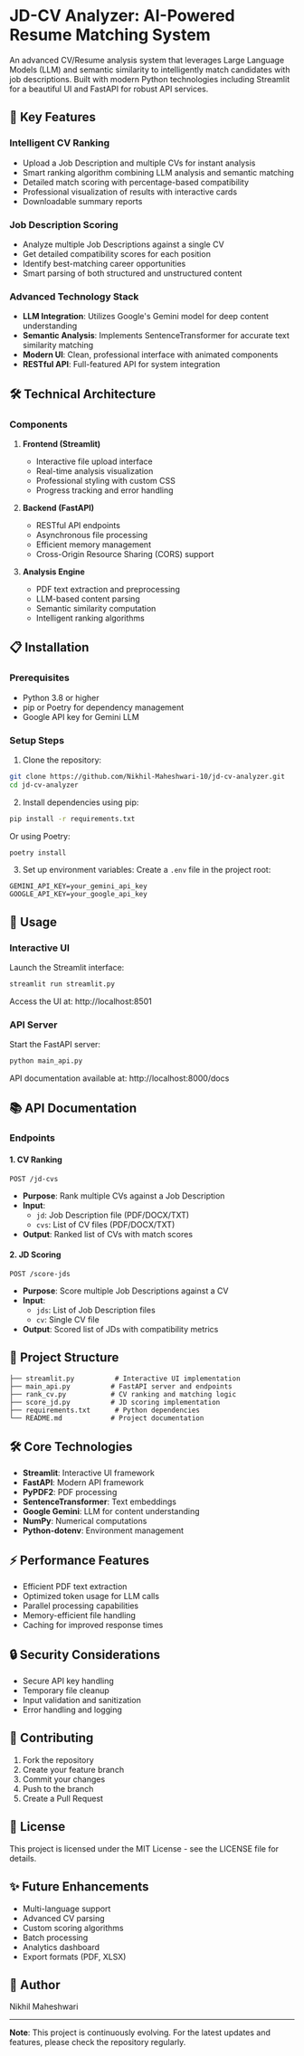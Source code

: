 # JD-CV Analyzer: AI-Powered Resume Matching System

An advanced CV/Resume analysis system that leverages Large Language Models (LLM) and semantic similarity to intelligently match candidates with job descriptions. Built with modern Python technologies including Streamlit for a beautiful UI and FastAPI for robust API services.

## 🚀 Key Features

### Intelligent CV Ranking
- Upload a Job Description and multiple CVs for instant analysis
- Smart ranking algorithm combining LLM analysis and semantic matching
- Detailed match scoring with percentage-based compatibility
- Professional visualization of results with interactive cards
- Downloadable summary reports

### Job Description Scoring
- Analyze multiple Job Descriptions against a single CV
- Get detailed compatibility scores for each position
- Identify best-matching career opportunities
- Smart parsing of both structured and unstructured content

### Advanced Technology Stack
- **LLM Integration**: Utilizes Google's Gemini model for deep content understanding
- **Semantic Analysis**: Implements SentenceTransformer for accurate text similarity matching
- **Modern UI**: Clean, professional interface with animated components
- **RESTful API**: Full-featured API for system integration

## 🛠️ Technical Architecture

### Components
1. **Frontend (Streamlit)**
   - Interactive file upload interface
   - Real-time analysis visualization
   - Professional styling with custom CSS
   - Progress tracking and error handling

2. **Backend (FastAPI)**
   - RESTful API endpoints
   - Asynchronous file processing
   - Efficient memory management
   - Cross-Origin Resource Sharing (CORS) support

3. **Analysis Engine**
   - PDF text extraction and preprocessing
   - LLM-based content parsing
   - Semantic similarity computation
   - Intelligent ranking algorithms

## 📋 Installation

### Prerequisites
- Python 3.8 or higher
- pip or Poetry for dependency management
- Google API key for Gemini LLM

### Setup Steps

1. Clone the repository:
```bash
git clone https://github.com/Nikhil-Maheshwari-10/jd-cv-analyzer.git
cd jd-cv-analyzer
```

2. Install dependencies using pip:
```bash
pip install -r requirements.txt
```

Or using Poetry:
```bash
poetry install
```

3. Set up environment variables:
Create a `.env` file in the project root:
```env
GEMINI_API_KEY=your_gemini_api_key
GOOGLE_API_KEY=your_google_api_key
```

## 🚀 Usage

### Interactive UI
Launch the Streamlit interface:
```bash
streamlit run streamlit.py
```
Access the UI at: http://localhost:8501

### API Server
Start the FastAPI server:
```bash
python main_api.py
```
API documentation available at: http://localhost:8000/docs

## 📚 API Documentation

### Endpoints

#### 1. CV Ranking
```http
POST /jd-cvs
```
- **Purpose**: Rank multiple CVs against a Job Description
- **Input**: 
  - `jd`: Job Description file (PDF/DOCX/TXT)
  - `cvs`: List of CV files (PDF/DOCX/TXT)
- **Output**: Ranked list of CVs with match scores

#### 2. JD Scoring
```http
POST /score-jds
```
- **Purpose**: Score multiple Job Descriptions against a CV
- **Input**:
  - `jds`: List of Job Description files
  - `cv`: Single CV file
- **Output**: Scored list of JDs with compatibility metrics

## 📁 Project Structure
```
├── streamlit.py          # Interactive UI implementation
├── main_api.py          # FastAPI server and endpoints
├── rank_cv.py           # CV ranking and matching logic
├── score_jd.py          # JD scoring implementation
├── requirements.txt      # Python dependencies
└── README.md            # Project documentation
```

## 🛠️ Core Technologies
- **Streamlit**: Interactive UI framework
- **FastAPI**: Modern API framework
- **PyPDF2**: PDF processing
- **SentenceTransformer**: Text embeddings
- **Google Gemini**: LLM for content understanding
- **NumPy**: Numerical computations
- **Python-dotenv**: Environment management

## ⚡ Performance Features
- Efficient PDF text extraction
- Optimized token usage for LLM calls
- Parallel processing capabilities
- Memory-efficient file handling
- Caching for improved response times

## 🔒 Security Considerations
- Secure API key handling
- Temporary file cleanup
- Input validation and sanitization
- Error handling and logging

## 🤝 Contributing
1. Fork the repository
2. Create your feature branch
3. Commit your changes
4. Push to the branch
5. Create a Pull Request

## 📝 License
This project is licensed under the MIT License - see the LICENSE file for details.

## ✨ Future Enhancements
- Multi-language support
- Advanced CV parsing
- Custom scoring algorithms
- Batch processing
- Analytics dashboard
- Export formats (PDF, XLSX)

## 👥 Author
Nikhil Maheshwari

---

**Note**: This project is continuously evolving. For the latest updates and features, please check the repository regularly.
